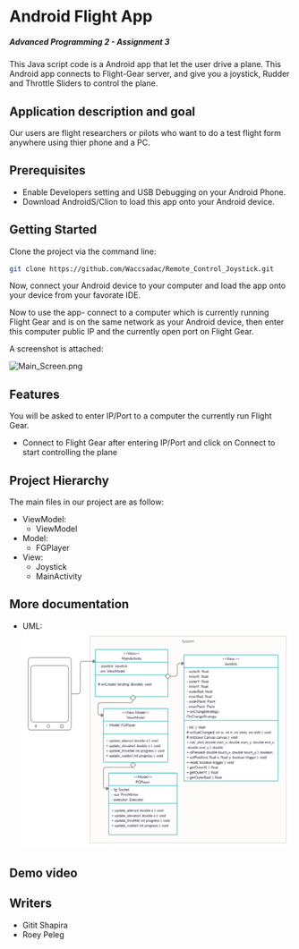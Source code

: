 # Android Flight App
##### Advanced Programming 2 - Assignment 3



This Java script code is a Android app that let the user drive a plane.
This Android app connects to Flight-Gear server, and give you a joystick, Rudder and Throttle Sliders to control the plane.

## Application description and goal
Our users are flight researchers or pilots who want to do a test flight form anywhere using thier phone and a PC.

## Prerequisites
- Enable Developers setting and USB Debugging on your Android Phone.
- Download AndroidS/Clion to load this app onto your Android device.

## Getting Started
Clone the project via the command line:
```sh
git clone https://github.com/Waccsadac/Remote_Control_Joystick.git
```

Now, connect your Android device to your computer and load the app onto your device from your favorate IDE.

Now to use the app- connect to a computer which is currently running Flight Gear and is on the same network as your Android device, then enter this computer public IP and the currently open port on Flight Gear.

A screenshot is attached:

![Main_Screen.png](Images/Main_Screen.png)

## Features
You will be asked to enter IP/Port to a computer the currently run Flight Gear.
- Connect to Flight Gear after entering IP/Port and click on Connect to start controlling the plane

## Project Hierarchy

The main files in our project are as follow:

- ViewModel:
    - ViewModel
- Model:
    - FGPlayer
- View:
    - Joystick
    - MainActivity

## More documentation
- UML:
![UML.png](app/src/main/res/UML.png)

## Demo video


## Writers
- Gitit Shapira
- Roey Peleg












#

